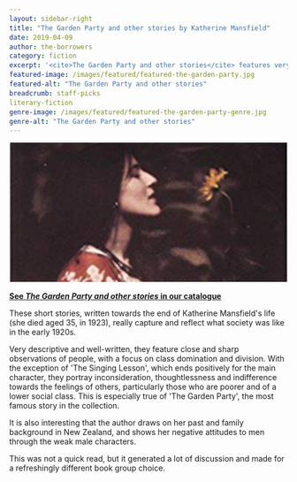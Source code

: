 ```yaml
---
layout: sidebar-right
title: "The Garden Party and other stories by Katherine Mansfield"
date: 2019-04-09
author: the-borrowers
category: fiction
excerpt: '<cite>The Garden Party and other stories</cite> features very descriptive and well-written tales of class domination and division.'
featured-image: /images/featured/featured-the-garden-party.jpg
featured-alt: "The Garden Party and other stories"
breadcrumb: staff-picks
literary-fiction
genre-image: /images/featured/featured-the-garden-party-genre.jpg
genre-alt: "The Garden Party and other stories"
---
```


![The Garden Party and other stories](/images/featured/featured-the-garden-party.jpg)

**[See <cite>The Garden Party and other stories</cite> in our catalogue](https://suffolk.spydus.co.uk/cgi-bin/spydus.exe/ENQ/OPAC/BIBENQ?BRN=68947)**

These short stories, written towards the end of Katherine Mansfield's life (she died aged 35, in 1923), really capture and reflect what society was like in the early 1920s.

Very descriptive and well-written, they feature close and sharp observations of people, with a focus on class domination and division. With the exception of 'The Singing Lesson', which ends positively for the main character, they portray inconsideration, thoughtlessness and indifference towards the feelings of others, particularly those who are poorer and of a lower social class. This is especially true of 'The Garden Party', the most famous story in the collection.

It is also interesting that the author draws on her past and family background in New Zealand, and shows her negative attitudes to men through the weak male characters.

This was not a quick read, but it generated a lot of discussion and made for a refreshingly different book group choice.
